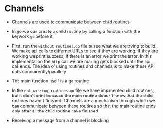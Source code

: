 # Channels

- Channels are used to communicate between child routines
- In go we can create a child routine by calling a function with the keywork `go` before it

- First, run the `without_routines.go` file to see what we are trying to build. We make api calls to differnet URLs to see if they are working. If they are working we print success, if there is an error we print the error. In this implementation
the `http` call we are making gets blocked until the api call ends. The idea of using routines and channels is to make these API calls concurrently/parallely
- The main function itself is a go routine
- In the `not_working_routines.go` file we have implmented child routines, but it didn't print because the main routine doesn't know that the child routines haven't finished. Channels are a mechanism through which we can communicate between these routines so that the main routine ends only after all the child routine have finished
- Receiving a message from a channel is blocking